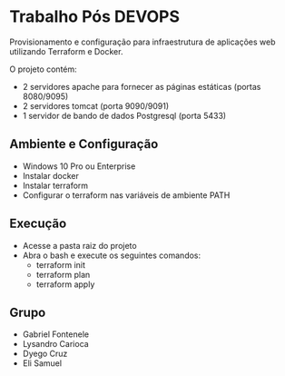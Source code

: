 # Trabalho Pós DEVOPS
Provisionamento e configuração para infraestrutura de aplicações web utilizando Terraform e Docker.

O projeto contém:
- 2 servidores apache para fornecer as páginas estáticas (portas 8080/9095)
- 2 servidores tomcat (porta 9090/9091)
- 1 servidor de bando de dados Postgresql (porta 5433)

## Ambiente e Configuração
- Windows 10 Pro ou Enterprise
- Instalar docker
- Instalar terraform
- Configurar o terraform nas variáveis de ambiente PATH

## Execução
- Acesse a pasta raiz do projeto
- Abra o bash e execute os seguintes comandos:
  - terraform init
  - terraform plan
  - terraform apply

## Grupo
- Gabriel Fontenele
- Lysandro Carioca
- Dyego Cruz
- Eli Samuel
